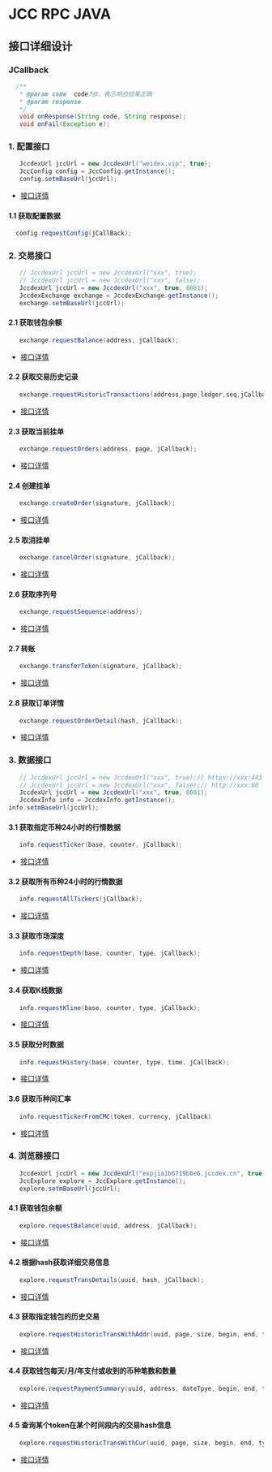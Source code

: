 <!-- markdownlint-disable MD024 -->
<!-- markdownlint-disable MD033 -->
<!-- markdownlint-disable MD046 -->
<!-- markdownlint-disable MD029 -->

# JCC RPC JAVA

## 接口详细设计

### JCallback

```java
  /**
   * @param code  code为0，表示响应结果正确
   * @param response
   */
   void onResponse(String code, String response);
   void onFail(Exception e);
```

### 1. 配置接口

```java
   JccdexUrl jccUrl = new JccdexUrl("weidex.vip", true);
   JccConfig config = JccConfig.getInstance();
   config.setmBaseUrl(jccUrl);
```

* [接口详情](https://github.com/JCCDex/JingChang-Document/blob/master/zh-CN/Jingchang-RPC-Server.md#11-%E8%8E%B7%E5%8F%96%E9%85%8D%E7%BD%AE%E6%95%B0%E6%8D%AE)

#### 1.1 获取配置数据

```java
  config.requestConfig(jCallBack);
```

### 2. 交易接口

```java
   // JccdexUrl jccUrl = new JccdexUrl("xxx", true);
   // JccdexUrl jccUrl = new JccdexUrl("xxx", false);
   JccdexUrl jccUrl = new JccdexUrl("xxx", true, 8081);
   JccdexExchange exchange = JccdexExchange.getInstance();
   exchange.setmBaseUrl(jccUrl);
```

#### 2.1 获取钱包余额

```java
   exchange.requestBalance(address, jCallback);
```

* [接口详情](https://github.com/JCCDex/JingChang-Document/blob/master/zh-CN/Jingchang-RPC-Server.md#21-%E8%8E%B7%E5%8F%96%E9%92%B1%E5%8C%85%E4%BD%99%E9%A2%9D)

#### 2.2 获取交易历史记录

```java
   exchange.requestHistoricTransactions(address,page,ledger,seq,jCallback);
```

* [接口详情](https://github.com/JCCDex/JingChang-Document/blob/master/zh-CN/Jingchang-RPC-Server.md#22-%E8%8E%B7%E5%8F%96%E4%BA%A4%E6%98%93%E5%8E%86%E5%8F%B2%E8%AE%B0%E5%BD%95)

#### 2.3 获取当前挂单

```java
   exchange.requestOrders(address, page, jCallback);
```

* [接口详情](https://github.com/JCCDex/JingChang-Document/blob/master/zh-CN/Jingchang-RPC-Server.md#24-%E8%8E%B7%E5%8F%96%E5%BD%93%E5%89%8D%E6%8C%82%E5%8D%95)

#### 2.4 创建挂单

```java
   exchange.createOrder(signature, jCallback);
```

* [接口详情](https://github.com/JCCDex/JingChang-Document/blob/master/zh-CN/Jingchang-RPC-Server.md#25-%E5%88%9B%E5%BB%BA%E6%8C%82%E5%8D%95)

#### 2.5 取消挂单

```java
   exchange.cancelOrder(signature, jCallback);
```

* [接口详情](https://github.com/JCCDex/JingChang-Document/blob/master/zh-CN/Jingchang-RPC-Server.md#26-%E5%8F%96%E6%B6%88%E6%8C%82%E5%8D%95)

#### 2.6 获取序列号

```java
   exchange.requestSequence(address);
```

* [接口详情](https://github.com/JCCDex/JingChang-Document/blob/master/zh-CN/Jingchang-RPC-Server.md#27-%E8%8E%B7%E5%8F%96%E5%BA%8F%E5%88%97%E5%8F%B7)

#### 2.7 转账

```java
   exchange.transferToken(signature, jCallback);
```

* [接口详情](https://github.com/JCCDex/JingChang-Document/blob/master/zh-CN/Jingchang-RPC-Server.md#28-%E8%BD%AC%E8%B4%A6)

#### 2.8 获取订单详情

```java
   exchange.requestOrderDetail(hash, jCallback);
```

* [接口详情](https://github.com/JCCDex/JingChang-Document/blob/master/zh-CN/Jingchang-RPC-Server.md#29-%E8%8E%B7%E5%8F%96%E8%AE%A2%E5%8D%95%E8%AF%A6%E6%83%85)

### 3. 数据接口

```java
   // JccdexUrl jccUrl = new JccdexUrl("xxx", true);// https://xxx:443
   // JccdexUrl jccUrl = new JccdexUrl("xxx", false);// http://xxx:80
   JccdexUrl jccUrl = new JccdexUrl("xxx", true, 8081);
   JccdexInfo info = JccdexInfo.getInstance();
info.setmBaseUrl(jccUrl);
```

#### 3.1 获取指定币种24小时的行情数据

```java
   info.requestTicker(base, counter, jCallback);
```

* [接口详情](https://github.com/JCCDex/JingChang-Document/blob/master/zh-CN/Jingchang-RPC-Server.md#31-%E8%8E%B7%E5%8F%96%E6%8C%87%E5%AE%9A%E5%B8%81%E7%A7%8D24%E5%B0%8F%E6%97%B6%E7%9A%84%E8%A1%8C%E6%83%85%E6%95%B0%E6%8D%AE)

#### 3.2 获取所有币种24小时的行情数据

```java
   info.requestAllTickers(jCallback);
```

* [接口详情](https://github.com/JCCDex/JingChang-Document/blob/master/zh-CN/Jingchang-RPC-Server.md#32-%E8%8E%B7%E5%8F%96%E6%89%80%E6%9C%89%E5%B8%81%E7%A7%8D24%E5%B0%8F%E6%97%B6%E7%9A%84%E8%A1%8C%E6%83%85%E6%95%B0%E6%8D%AE)

#### 3.3 获取市场深度

```java
   info.requestDepth(base, counter, type, jCallback);
```

* [接口详情](https://github.com/JCCDex/JingChang-Document/blob/master/zh-CN/Jingchang-RPC-Server.md#33-%E8%8E%B7%E5%8F%96%E5%B8%82%E5%9C%BA%E6%B7%B1%E5%BA%A6)
  
#### 3.4 获取K线数据

```java
   info.requestKline(base, counter, type, jCallback);
```

* [接口详情](https://github.com/JCCDex/JingChang-Document/blob/master/zh-CN/Jingchang-RPC-Server.md#34-%E8%8E%B7%E5%8F%96k%E7%BA%BF%E6%95%B0%E6%8D%AE)

#### 3.5 获取分时数据

```java
   info.requestHistory(base, counter, type, time, jCallback);
```

* [接口详情](https://github.com/JCCDex/JingChang-Document/blob/master/zh-CN/Jingchang-RPC-Server.md#35-%E8%8E%B7%E5%8F%96%E5%88%86%E6%97%B6%E6%95%B0%E6%8D%AE)

#### 3.6 获取币种间汇率

```java
   info.requestTickerFromCMC(token, currency, jCallback)
```

* [接口详情](https://github.com/JCCDex/JingChang-Document/blob/master/zh-CN/Jingchang-RPC-Server.md#36-%E8%8E%B7%E5%8F%96%E5%B8%81%E7%A7%8D%E9%97%B4%E6%B1%87%E7%8E%87)

### 4. 浏览器接口

```java
   JccdexUrl jccUrl = new JccdexUrl("expjia1b6719b6e6.jccdex.cn", true);
   JccExplore explore = JccExplore.getInstance();
   explore.setmBaseUrl(jccUrl);
```

#### 4.1 获取钱包余额

```java
   explore.requestBalance(uuid, address, jCallback);
```

* [接口详情](https://github.com/JCCDex/JingChang-Document/blob/master/zh-CN/Jingchang-Explorer-Server.md#51-%E6%8C%87%E5%AE%9A%E9%92%B1%E5%8C%85%E7%9A%84%E4%BD%99%E9%A2%9D%E6%9F%A5%E8%AF%A2%E5%8C%85%E6%8B%AC%E6%89%80%E6%9C%89token%E7%9A%84%E4%BD%99%E9%A2%9D%E6%89%80%E6%9C%89token%E7%9A%84%E5%86%BB%E7%BB%93%E6%95%B0%E9%87%8F)

#### 4.2 根据hash获取详细交易信息

```java
   explore.requestTransDetails(uuid, hash, jCallback);
```

* [接口详情](https://github.com/JCCDex/JingChang-Document/blob/master/zh-CN/Jingchang-Explorer-Server.md#3-%E6%A0%B9%E6%8D%AE%E5%93%88%E5%B8%8C%E6%9F%A5%E8%AF%A2%E4%BA%A4%E6%98%93%E8%AF%A6%E7%BB%86)

#### 4.3 获取指定钱包的历史交易

```java
   explore.requestHistoricTransWithAddr(uuid, page, size, begin, end, type, currency, address, jCallback);
```

* [接口详情](https://github.com/JCCDex/JingChang-Document/blob/master/zh-CN/Jingchang-Explorer-Server.md#53-%E6%8C%87%E5%AE%9A%E9%92%B1%E5%8C%85%E7%9A%84%E5%8E%86%E5%8F%B2%E4%BA%A4%E6%98%93%E6%9F%A5%E8%AF%A2)

#### 4.4 获取钱包每天/月/年支付或收到的币种笔数和数量

```java
   explore.requestPaymentSummary(uuid, address, dateTpye, begin, end, type, token, jCallback);
```

* [接口详情](https://github.com/JCCDex/JingChang-Document/blob/master/zh-CN/Jingchang-Explorer-Server.md#11-%E6%9F%A5%E8%AF%A2%E6%9F%90%E4%B8%AA%E9%92%B1%E5%8C%85%E6%AF%8F%E5%A4%A9%E6%9C%88%E5%B9%B4%E7%9A%84%E6%94%AF%E4%BB%98%E6%88%96%E6%94%B6%E5%88%B0%E6%9F%90%E4%B8%AAtoken%E7%9A%84%E7%AC%94%E6%95%B0%E5%92%8C%E6%95%B0%E9%87%8F)

#### 4.5 查询某个token在某个时间段内的交易hash信息

```java
   explore.requestHistoricTransWithCur(uuid, page, size, begin, end, type, currency, jCallback);
```

* [接口详情](https://github.com/JCCDex/JingChang-Document/blob/master/zh-CN/Jingchang-Explorer-Server.md#10-%E6%9F%A5%E8%AF%A2%E6%9F%90%E4%B8%AAtoken%E5%9C%A8%E6%9F%90%E4%B8%AA%E6%97%B6%E9%97%B4%E6%AE%B5%E5%86%85%E7%9A%84%E8%BD%AC%E8%B4%A6%E4%BA%A4%E6%98%93hash%E4%BF%A1%E6%81%AF)
